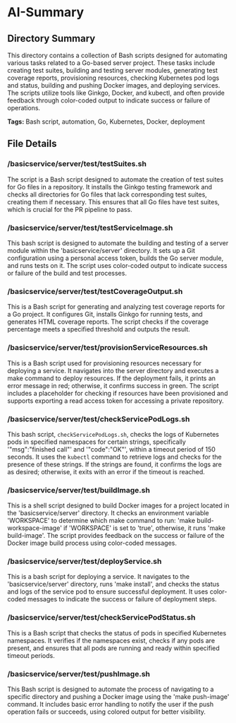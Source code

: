 # AI-Summary
## Directory Summary
This directory contains a collection of Bash scripts designed for automating various tasks related to a Go-based server project. These tasks include creating test suites, building and testing server modules, generating test coverage reports, provisioning resources, checking Kubernetes pod logs and status, building and pushing Docker images, and deploying services. The scripts utilize tools like Ginkgo, Docker, and kubectl, and often provide feedback through color-coded output to indicate success or failure of operations.

**Tags:** Bash script, automation, Go, Kubernetes, Docker, deployment

## File Details
    
### /basicservice/server/test/testSuites.sh
The script is a Bash script designed to automate the creation of test suites for Go files in a repository. It installs the Ginkgo testing framework and checks all directories for Go files that lack corresponding test suites, creating them if necessary. This ensures that all Go files have test suites, which is crucial for the PR pipeline to pass.

### /basicservice/server/test/testServiceImage.sh
This bash script is designed to automate the building and testing of a server module within the 'basicservice/server' directory. It sets up a Git configuration using a personal access token, builds the Go server module, and runs tests on it. The script uses color-coded output to indicate success or failure of the build and test processes.

### /basicservice/server/test/testCoverageOutput.sh
This is a Bash script for generating and analyzing test coverage reports for a Go project. It configures Git, installs Ginkgo for running tests, and generates HTML coverage reports. The script checks if the coverage percentage meets a specified threshold and outputs the result.

### /basicservice/server/test/provisionServiceResources.sh
This is a Bash script used for provisioning resources necessary for deploying a service. It navigates into the server directory and executes a make command to deploy resources. If the deployment fails, it prints an error message in red; otherwise, it confirms success in green. The script includes a placeholder for checking if resources have been provisioned and supports exporting a read access token for accessing a private repository.

### /basicservice/server/test/checkServicePodLogs.sh
This bash script, `checkServicePodLogs.sh`, checks the logs of Kubernetes pods in specified namespaces for certain strings, specifically '"msg":"finished call"' and '"code":"OK"', within a timeout period of 150 seconds. It uses the `kubectl` command to retrieve logs and checks for the presence of these strings. If the strings are found, it confirms the logs are as desired; otherwise, it exits with an error if the timeout is reached.

### /basicservice/server/test/buildImage.sh
This is a shell script designed to build Docker images for a project located in the 'basicservice/server' directory. It checks an environment variable 'WORKSPACE' to determine which make command to run: 'make build-workspace-image' if 'WORKSPACE' is set to 'true', otherwise, it runs 'make build-image'. The script provides feedback on the success or failure of the Docker image build process using color-coded messages.

### /basicservice/server/test/deployService.sh
This is a bash script for deploying a service. It navigates to the 'basicservice/server' directory, runs 'make install', and checks the status and logs of the service pod to ensure successful deployment. It uses color-coded messages to indicate the success or failure of deployment steps.

### /basicservice/server/test/checkServicePodStatus.sh
This is a Bash script that checks the status of pods in specified Kubernetes namespaces. It verifies if the namespaces exist, checks if any pods are present, and ensures that all pods are running and ready within specified timeout periods.

### /basicservice/server/test/pushImage.sh
This Bash script is designed to automate the process of navigating to a specific directory and pushing a Docker image using the 'make push-image' command. It includes basic error handling to notify the user if the push operation fails or succeeds, using colored output for better visibility.
